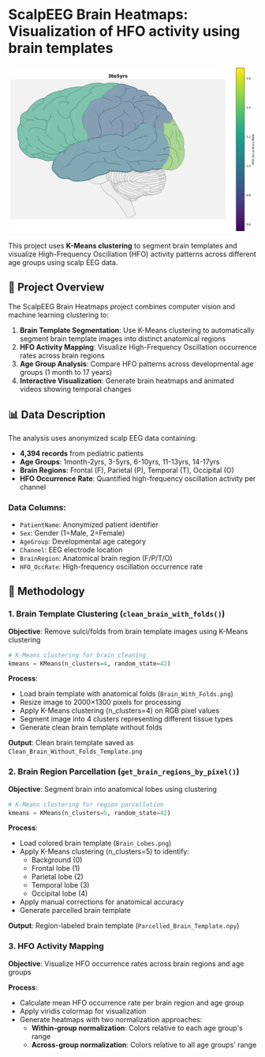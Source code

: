 # ScalpEEG Brain Heatmaps: Visualization of HFO activity using brain templates

<img src="M5_Clustering/ScalpEEG_Brain_Heatmaps/Output/Norm_Across_Age_Groups/B_1_3to5yrs_brain_regions_cmap_normalized_across_age_groups.png" alt="HFO Brain Heatmap Example" width="600">

This project uses **K-Means clustering** to segment brain templates and visualize High-Frequency Oscillation (HFO) activity patterns across different age groups using scalp EEG data.

## 🧠 Project Overview

The ScalpEEG Brain Heatmaps project combines computer vision and machine learning clustering to:

1. **Brain Template Segmentation**: Use K-Means clustering to automatically segment brain template images into distinct anatomical regions
2. **HFO Activity Mapping**: Visualize High-Frequency Oscillation occurrence rates across brain regions  
3. **Age Group Analysis**: Compare HFO patterns across developmental age groups (1 month to 17 years)
4. **Interactive Visualization**: Generate brain heatmaps and animated videos showing temporal changes

## 📊 Data Description

The analysis uses anonymized scalp EEG data containing:

- **4,394 records** from pediatric patients
- **Age Groups**: 1month-2yrs, 3-5yrs, 6-10yrs, 11-13yrs, 14-17yrs
- **Brain Regions**: Frontal (F), Parietal (P), Temporal (T), Occipital (O)
- **HFO Occurrence Rate**: Quantified high-frequency oscillation activity per channel

### Data Columns:
- `PatientName`: Anonymized patient identifier
- `Sex`: Gender (1=Male, 2=Female)
- `AgeGroup`: Developmental age category
- `Channel`: EEG electrode location
- `BrainRegion`: Anatomical brain region (F/P/T/O)
- `HFO_OccRate`: High-frequency oscillation occurrence rate

## 🔬 Methodology

### 1. Brain Template Clustering (`clean_brain_with_folds()`)

**Objective**: Remove sulci/folds from brain template images using K-Means clustering

```python
# K-Means clustering for brain cleaning
kmeans = KMeans(n_clusters=4, random_state=42)
```

**Process**:
- Load brain template with anatomical folds (`Brain_With_Folds.png`)
- Resize image to 2000×1300 pixels for processing
- Apply K-Means clustering (n_clusters=4) on RGB pixel values
- Segment image into 4 clusters representing different tissue types
- Generate clean brain template without folds

**Output**: Clean brain template saved as `Clean_Brain_Without_Folds_Template.png`

### 2. Brain Region Parcellation (`get_brain_regions_by_pixel()`)

**Objective**: Segment brain into anatomical lobes using clustering

```python
# K-Means clustering for region parcellation  
kmeans = KMeans(n_clusters=5, random_state=42)
```

**Process**:
- Load colored brain template (`Brain_Lobes.png`)
- Apply K-Means clustering (n_clusters=5) to identify:
  - Background (0)
  - Frontal lobe (1)
  - Parietal lobe (2) 
  - Temporal lobe (3)
  - Occipital lobe (4)
- Apply manual corrections for anatomical accuracy
- Generate parcelled brain template

**Output**: Region-labeled brain template (`Parcelled_Brain_Template.npy`)

### 3. HFO Activity Mapping

**Objective**: Visualize HFO occurrence rates across brain regions and age groups

**Process**:
- Calculate mean HFO occurrence rate per brain region and age group
- Apply viridis colormap for visualization
- Generate heatmaps with two normalization approaches:
  - **Within-group normalization**: Colors relative to each age group's range
  - **Across-group normalization**: Colors relative to all age groups' range
